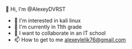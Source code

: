 👋 Hi, I'm @AlexeyDVRST
- 👀 I'm interested in kali linux
- 🌱 I'm currently in 11th grade
- 💞️ I want to collaborate in an IT school
- 📫 How to get to me alexeylelik76@gmail.com

<!---
AlexeyDVRST/AlexeyDVRST is a ✨ special ✨ repository because its `README.md` (this file) appears on your GitHub profile.
You can click the Preview link to take a look at your changes.
--->
